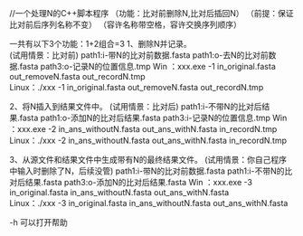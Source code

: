 //一个处理N的C++脚本程序
（功能：比对前删除N,比对后插回N）
（前提：保证比对前后序列名称不变）
（容许名称带空格，容许交换序列顺序）

一共有以下3个功能：1+2组合=3
  1、删除N并记录。  
      (试用情景：比对前)
     path1:i-带N的比对前数据.fasta
     path1:o-去N的比对前数据.fasta
     path3:o-记录N的位置信息.tmp
     Win  ：xxx.exe -1 in_original.fasta out_removeN.fasta out_recordN.tmp  
     Linux：./xxx     -1 in_original.fasta out_removeN.fasta out_recordN.tmp  
  
  2、将N插入到结果文件中。 
      (试用情景：比对后)
     path1:i-不带N的比对后结果.fasta
     path1:o-添加N的比对后结果.fasta
     path3:i-记录N的位置信息.tmp 
     Win  ：xxx.exe -2 in_ans_withoutN.fasta out_ans_withN.fasta in_recordN.tmp  
     Linux：./xxx     -2 in_ans_withoutN.fasta out_ans_withN.fasta in_recordN.tmp  
  
  3、从源文件和结果文件中生成带有N的最终结果文件。 
      (试用情景：你自己程序中输入时删除了N，后续没管)
     path1:i-带N的比对前数据.fasta
     path1:i-不带N的比对后结果.fasta
     path3:o-添加N的比对后结果.fasta
     Win  ：xxx.exe -3 in_original.fasta in_ans_withoutN.fasta out_ans_withN.fasta  
     Linux：./xxx     -3 in_original.fasta in_ans_withoutN.fasta out_ans_withN.fasta  

-h 可以打开帮助
